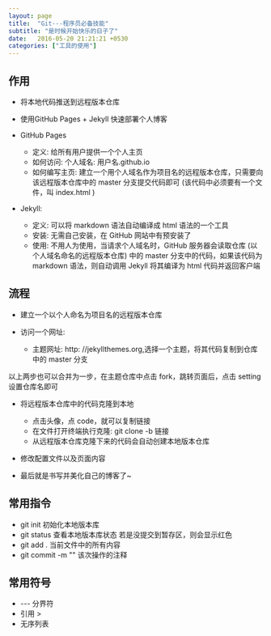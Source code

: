 ```yaml
---
layout: page
title:  "Git---程序员必备技能"
subtitle: "是时候开始快乐的日子了"
date:   2016-05-20 21:21:21 +0530
categories: ["工具的使用"]
---
```


## 作用 ##

- 将本地代码推送到远程版本仓库

- 使用GitHub Pages + Jekyll 快速部署个人博客

- GitHub Pages
    - 定义: 给所有用户提供一个个人主页
    - 如何访问: 个人域名: 用户名.github.io
    - 如何编写主页: 建立一个用个人域名作为项目名的远程版本仓库，只需要向该远程版本仓库中的 master 分支提交代码即可 (该代码中必须要有一个文件，叫 index.html ) 

- Jekyll:
    - 定义: 可以将 markdown 语法自动编译成 html 语法的一个工具
    - 安装: 无需自己安装，在 GitHub 网站中有预安装了
    - 使用: 不用人为使用，当请求个人域名时，GitHub 服务器会读取仓库 (以个人域名命名的远程版本仓库) 中的 master 分支中的代码，如果该代码为 markdown 语法，则自动调用 Jekyll 将其编译为 html 代码并返回客户端

## 流程 ##
- 建立一个以个人命名为项目名的远程版本仓库

- 访问一个网址:
    - 主题网址: http: //jekyllthemes.org,选择一个主题，将其代码复制到仓库中的 master 分支

以上两步也可以合并为一步，在主题仓库中点击 fork，跳转页面后，点击 setting 设置仓库名即可

- 将远程版本仓库中的代码克隆到本地
    - 点击头像，点 code，就可以复制链接
    - 在文件打开终端执行克隆: git clone -b 链接
    - 从远程版本仓库克隆下来的代码会自动创建本地版本仓库

- 修改配置文件以及页面内容

- 最后就是书写并美化自己的博客了~

## 常用指令 ## 

- git init 初始化本地版本库
- git status 查看本地版本库状态
    若是没提交到暂存区，则会显示红色
- git add . 当前文件中的所有内容
- git commit -m ""  该次操作的注释

## 常用符号 ##

- --- 分界符
- 引用 >
- 无序列表

